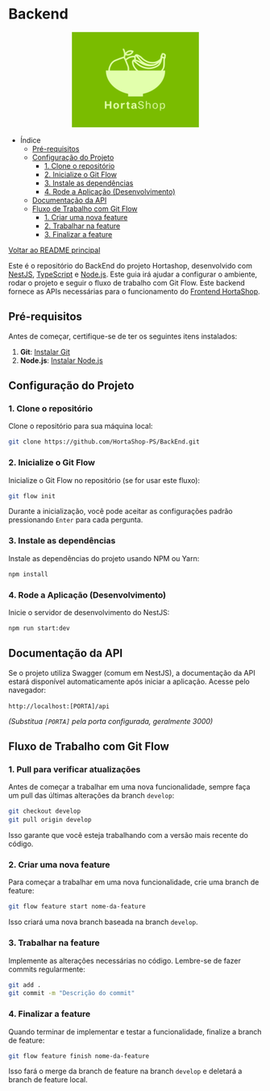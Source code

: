 # Backend

<div align="center">
  <img src="/img/logo/hortaShop.png" alt="logo" style="height: 5cm;">
</div>

- Índice
  - [Pré-requisitos](#pré-requisitos)
  - [Configuração do Projeto](#configuração-do-projeto)
    - [1. Clone o repositório](#1-clone-o-repositório)
    - [2. Inicialize o Git Flow](#2-inicialize-o-git-flow)
    - [3. Instale as dependências](#3-instale-as-dependências)
    - [4. Rode a Aplicação (Desenvolvimento)](#4-rode-a-aplicação-desenvolvimento)
  - [Documentação da API](#documentação-da-api)
  - [Fluxo de Trabalho com Git Flow](#fluxo-de-trabalho-com-git-flow)
    - [1. Criar uma nova feature](#1-criar-uma-nova-feature)
    - [2. Trabalhar na feature](#2-trabalhar-na-feature)
    - [3. Finalizar a feature](#3-finalizar-a-feature)


[Voltar ao README principal](https://github.com/HortaShop-PS)


Este é o repositório do BackEnd do projeto Hortashop, desenvolvido com [NestJS](https://nestjs.com/), [TypeScript](https://www.typescriptlang.org/) e [Node.js](https://nodejs.org/). Este guia irá ajudar a configurar o ambiente, rodar o projeto e seguir o fluxo de trabalho com Git Flow. Este backend fornece as APIs necessárias para o funcionamento do [Frontend HortaShop](https://github.com/HortaShop-PS/FrontEnd).

## Pré-requisitos

Antes de começar, certifique-se de ter os seguintes itens instalados:

1.  **Git**: [Instalar Git](https://git-scm.com/)
2.  **Node.js**: [Instalar Node.js](https://nodejs.org/) 

## Configuração do Projeto

### 1. Clone o repositório

Clone o repositório para sua máquina local:

```bash
git clone https://github.com/HortaShop-PS/BackEnd.git
```

### 2. Inicialize o Git Flow

Inicialize o Git Flow no repositório (se for usar este fluxo):

```bash
git flow init
```

Durante a inicialização, você pode aceitar as configurações padrão pressionando `Enter` para cada pergunta.

### 3. Instale as dependências

Instale as dependências do projeto usando NPM ou Yarn:

```bash
npm install
```

### 4. Rode a Aplicação (Desenvolvimento)

Inicie o servidor de desenvolvimento do NestJS:

```bash
npm run start:dev
```

## Documentação da API

Se o projeto utiliza Swagger (comum em NestJS), a documentação da API estará disponível automaticamente após iniciar a aplicação. Acesse pelo navegador:

`http://localhost:[PORTA]/api`

*(Substitua `[PORTA]` pela porta configurada, geralmente 3000)*

## Fluxo de Trabalho com Git Flow

### 1. Pull para verificar atualizações

Antes de começar a trabalhar em uma nova funcionalidade, sempre faça um pull das últimas alterações da branch `develop`:

```bash
git checkout develop
git pull origin develop
```
Isso garante que você esteja trabalhando com a versão mais recente do código.

### 2. Criar uma nova feature

Para começar a trabalhar em uma nova funcionalidade, crie uma branch de feature:

```bash
git flow feature start nome-da-feature
```

Isso criará uma nova branch baseada na branch `develop`.

### 3. Trabalhar na feature

Implemente as alterações necessárias no código. Lembre-se de fazer commits regularmente:

```bash
git add .
git commit -m "Descrição do commit"
```

### 4. Finalizar a feature

Quando terminar de implementar e testar a funcionalidade, finalize a branch de feature:

```bash
git flow feature finish nome-da-feature
```

Isso fará o merge da branch de feature na branch `develop` e deletará a branch de feature local.
